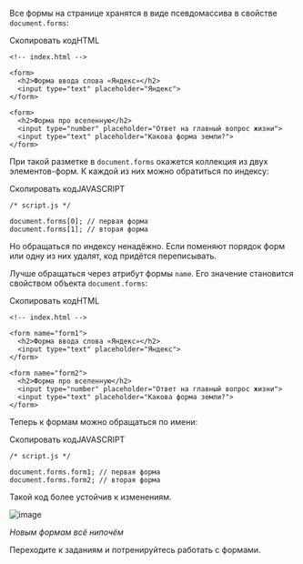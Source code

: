 

Все формы на странице хранятся в виде псевдомассива в свойстве `document.forms`:

Скопировать кодHTML

```
<!-- index.html -->

<form>
  <h2>Форма ввода слова «Яндекс»</h2>
  <input type="text" placeholder="Яндекс">
</form>

<form>
  <h2>Форма про вселенную</h2>
  <input type="number" placeholder="Ответ на главный вопрос жизни">
  <input type="text" placeholder="Какова форма земли?">
</form> 
```

При такой разметке в `document.forms` окажется коллекция из двух элементов-форм. К каждой из них можно обратиться по индексу:

Скопировать кодJAVASCRIPT

```
/* script.js */

document.forms[0]; // первая форма
document.forms[1]; // вторая форма 
```

Но обращаться по индексу ненадёжно. Если поменяют порядок форм или одну из них удалят, код придётся переписывать.

Лучше обращаться через атрибут формы `name`. Его значение становится свойством объекта `document.forms`:

Скопировать кодHTML

```
<!-- index.html -->

<form name="form1">
  <h2>Форма ввода слова «Яндекс»</h2>
  <input type="text" placeholder="Яндекс">
</form>

<form name="form2">
  <h2>Форма про вселенную</h2>
  <input type="number" placeholder="Ответ на главный вопрос жизни">
  <input type="text" placeholder="Какова форма земли?">
</form> 
```

Теперь к формам можно обращаться по имени:

Скопировать кодJAVASCRIPT

```
/* script.js */

document.forms.form1; // первая форма
document.forms.form2; // вторая форма 
```

Такой код более устойчив к изменениям.

![image](https://pictures.s3.yandex.net/resources/actions___1__125_1588447461.png)

_Новым формам всё нипочём_

Переходите к заданиям и потренируйтесь работать с формами.